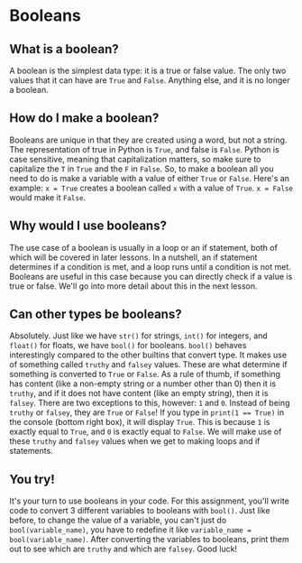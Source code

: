 # Booleans
## What is a boolean?
A boolean is the simplest data type: it is a true or false value. 
The only two values that it can have are `True` and `False`. Anything else, and it is no longer a boolean.

## How do I make a boolean?
Booleans are unique in that they are created using a word, but not a string. 
The representation of true in Python is `True`, and false is `False`. 
Python is case sensitive, meaning that capitalization matters, so make sure to capitalize the `T` in `True` and the `F` in `False`.
So, to make a boolean all you need to do is make a variable with a value of either `True` or `False`.
Here's an example: `x = True` creates a boolean called `x` with a value of `True`. `x = False` would make it `False`.

## Why would I use booleans?
The use case of a boolean is usually in a loop or an if statement, both of which will be covered in later lessons.
In a nutshell, an if statement determines if a condition is met, and a loop runs until a condition is not met.
Booleans are useful in this case because you can directly check if a value is true or false. 
We'll go into more detail about this in the next lesson.

## Can other types be booleans?
Absolutely. 
Just like we have `str()` for strings, `int()` for integers, and `float()` for floats, we have `bool()` for booleans.
`bool()` behaves interestingly compared to the other builtins that convert type. It makes use of something called 
`truthy` and `falsey` values. These are what determine if something is converted to `True` or `False`. 
As a rule of thumb, if something has content (like a non-empty string or a number other than 0) then it is `truthy`,
and if it does not have content (like an empty string), then it is `falsey`. There are two exceptions to this, however:
`1` and `0`. Instead of being `truthy` or `falsey`, they are `True` or `False`! 
If you type in `print(1 == True)` in the console (bottom right box), it will display `True`. 
This is because `1` is exactly equal to `True`, and `0` is exactly equal to `False`. 
We will make use of these `truthy` and `falsey` values when we get to making loops and if statements.

## You try!
It's your turn to use booleans in your code. 
For this assignment, you'll write code to convert 3 different variables to booleans with `bool()`. 
Just like before, to change the value of a variable, you can't just do `bool(variable_name)`, 
you have to redefine it like `variable_name = bool(variable_name)`.
After converting the variables to booleans, print them out to see which are `truthy` and which are `falsey`. Good luck!

